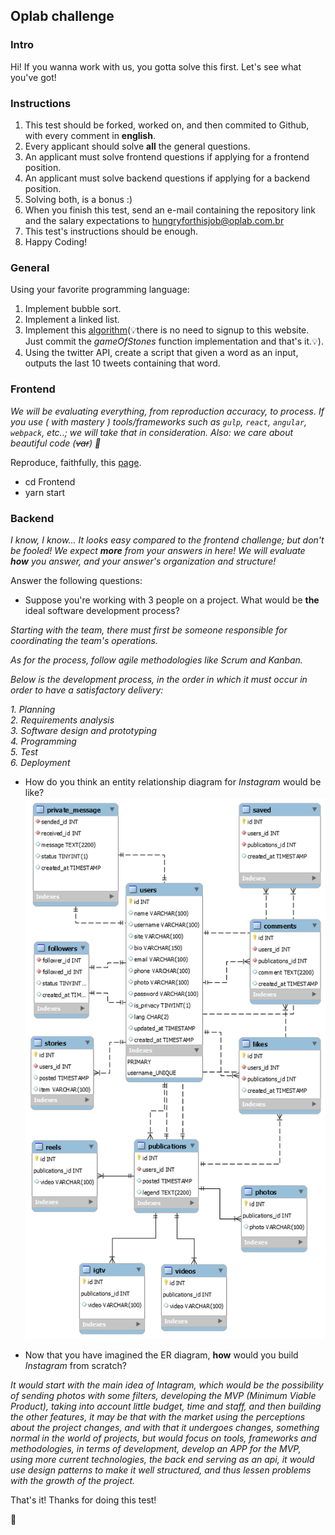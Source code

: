 ## Oplab challenge

### Intro

Hi! If you wanna work with us, you gotta solve this first. Let's see what you've got!

### Instructions

1. This test should be forked, worked on, and then commited to Github, with every comment in **english**.
2. Every applicant should solve **all** the general questions.
3. An applicant must solve frontend questions if applying for a frontend position.
4. An applicant must solve backend questions if applying for a backend position.
5. Solving both, is a bonus :)
6. When you finish this test, send an e-mail containing the repository link and the salary expectations to <hungryforthisjob@oplab.com.br>
7. This test's instructions should be enough.
8. Happy Coding!

### General
Using your favorite programming language:

1. Implement bubble sort.
3. Implement a linked list.
4. Implement this [algorithm](https://www.hackerrank.com/challenges/game-of-stones-1)(💡️there is no need to signup to this website. Just commit the _gameOfStones_ function implementation and that's it.💡️).
5. Using the twitter API, create a script that given a word as an input, outputs the last 10 tweets containing that word.

### Frontend

_We will be evaluating everything, from reproduction accuracy, to process. If you use ( with mastery ) tools/frameworks such as `gulp`, `react`, `angular`, `webpack`, etc..; we will take that in consideration. Also: we care about beautiful code (~~var~~) 👾_

Reproduce, faithfully, this [page]( http://ydirection.com/Aria/index-3.html ).

* cd Frontend
* yarn start

### Backend

_I know, I know... It looks easy compared to the frontend challenge; but don't be fooled! We expect **more** from your answers in here! We will evaluate **how** you answer, and your answer's organization and structure!_

Answer the following questions:
- Suppose you're working with 3 people on a project. What would be **the** ideal software development process?

_Starting with the team, there must first be someone responsible for coordinating the team's operations._

 _As for the process, follow agile methodologies like Scrum and Kanban._

 _Below is the development process, in the order in which it must occur in order to have a satisfactory delivery:_

 _1. Planning_<br/>
 _2. Requirements analysis_<br/>
 _3. Software design and prototyping_<br/>
 _4. Programming_<br/>
 _5. Test_<br/>
 _6. Deployment_

- How do you think an entity relationship diagram for _Instagram_ would be like?
![Schema Instagram](https://github.com/robertosoares94/oplab-challenge/blob/master/Backend/schema.png)

- Now that you have imagined the ER diagram, **how** would you build _Instagram_ from scratch?

_It would start with the main idea of ​​Intagram, which would be the possibility of sending photos with some filters, developing the MVP (Minimum Viable Product), taking into account little budget, time and staff, and then building the other features, it may be that with the market using the perceptions about the project changes, and with that it undergoes changes, something normal in the world of projects, but would focus on tools, frameworks and methodologies, in terms of development, develop an APP for the MVP, using more current technologies, the back end serving as an api, it would use design patterns to make it well structured, and thus lessen problems with the growth of the project._

That's it! Thanks for doing this test!

🚀

